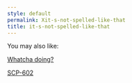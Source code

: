 ```yaml
---
style: default
permalink: Xit-s-not-spelled-like-that
title: it-s-not-spelled-like-that
---
```

You may also like:

[Whatcha doing?](http://scp-wiki.net/whatcha-doing)

[SCP-602](http://scp-wiki.net/scp-602)

